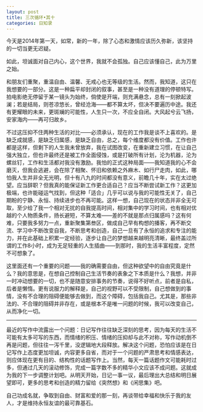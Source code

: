 ```yaml
---
layout: post
title: 三次循环•其十
categories: 日知录
---
```


今天是2014年第一天，如常，新的一年，除了心态和激情应该历久弥新，该坚持的一切当更无迟疑。

如此，坦诚面对自己内心，这个世界，我就不会孤独。自己应该懂自己，此为万里之始。

和朋友们重聚，重温自由、温馨、无戒心也无等级的生活。然而，我知道，这只在我想要的一部分。这是一种扁平却封闭的叙事，甚至是一种没有道理的停顿特写。拍电影绝无停留于某一镜头为始终，倘使是开端，则充满悬念，总有一刻掀起波澜；若是结局，则苍凉悠长，曾经沧海——都不算太坏，但决不要遍历中途。我还有更耀眼的未来，更斑斓的可能性，人生只一次，不应全自闭。大风起兮云飞扬，安家海内——再可归故乡。

不过这压抑不住两种生活的对比——必须承认，现在的工作我是谈不上喜欢的。是缺乏成就感，是缺乏归属感，是缺乏自由，总之，每个维度都没有价值。工作也许都是这样，但剩下的人生我未曾放弃，我在试图改变，在重新建立习惯，在让自己强大独立，但也许最终还是被工作全面侵蚀，或是打破所有计划，沦为机器，沦为螺丝钉，工作和生活都对我没有激励。我怕的正式这种局面——我知道我的心不会磨灭，但我会逃避，会在除了相聚、怀旧和依赖之外麻木、如行尸走肉，如此，哪怕我人生并非全无光明，但十有八九的时间都没有意义，前瞻几十年，实在太过绝望。应当辞职？但我真的能保证新工作更合适自己？应当不断尝试新工作？这更加极端，也许能碰运气找到，但这种「适合」几乎可以说与我的可能性无关了，自己期盼的宁静、永恒、持续进步也不再可能。这样一想，自己现在的状态并非全无可取，至少给了我一个相对无扰的自我提高时间，相对集中的学习时间，也有相对优越的个人物质条件，扬长避短，不算太难——差的不就是那点归属感吗？这有何难，只要我多努力一点，重新聚集第叁区，做成自己早有构想的播客，再不断交流、学习中不断改变自我，不断思考和创造，自己一旦有了永恒的追求和专注的能力，并在此基础上积累一定经验，逐步让自己的梦想越来越明亮清晰，最终盖过所谓的工作8小时，成为无足轻重的人生插曲——到那时，我的生活丰富程度，定然不可想象了。

这里面还有一个重要的问题——我的确需要自由，但这种欲望中的自由究竟是什么？我的意思是，在想自己控制自己生活节奏的表象之下本质是什么？我想，并非一时冲动想要的一切，也不是随意安排事务的节奏，说得不好听点，前者是自私，后者是懒惰。更有说服力的解释是，自己的视野可以不受限制，自己想做到的事情，没有不合理的阻碍便能够去做到，而这个障碍，包括我自己。尤其是，那些非法的、不合理的阻碍并非存在，或是根本不是唯一问题的时候，我可以改变自己，从而净化一切。

---

最近的写作中流露出一个问题：日记写作往往缺乏深刻的思考，因为每天的生活不可能有太多可写的东西，而情绪的积压、情绪的压抑却与此不对称，写作动机倒不再是问题，但往往一泻千里，没逻辑地大段释放。解决这个问题，恐怕应该是在日记写作上态度更加坦诚，内容更多自省，而对于一个问题的严肃思考和情感表达，则应体现在更有目的、结构性的话题写作上。当然，每天一篇话题作文可能耗时过多，但通过几天的滚动修饰，完成一篇字数不多的精华小文应该不成问题。这就成为我的下一步调整计划吧。从明天开始，日记一事一议，最后理出大总结和明日展望即可，更多的思考和创造的精力留给《突然想》和《闲思集》吧。

自己功成名就，争取到自由、财富和爱的那一刻，再谈带给幸福和快乐于我的友人，才是维持永恒友谊的最可靠基石。